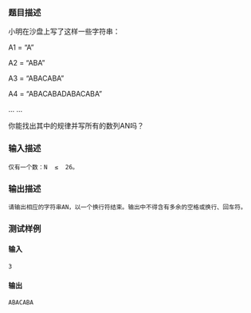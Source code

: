 ### 题目描述

小明在沙盘上写了这样一些字符串：

A1  =  “A”

A2  =  “ABA”

A3  =  “ABACABA”

A4  =  “ABACABADABACABA”

…  …

你能找出其中的规律并写所有的数列AN吗？

### 输入描述

```
仅有一个数：N  ≤  26。
```
### 输出描述

```
请输出相应的字符串AN，以一个换行符结束。输出中不得含有多余的空格或换行、回车符。 
```

### 测试样例
#### 输入
```
3 

```
#### 输出
```
ABACABA
```
